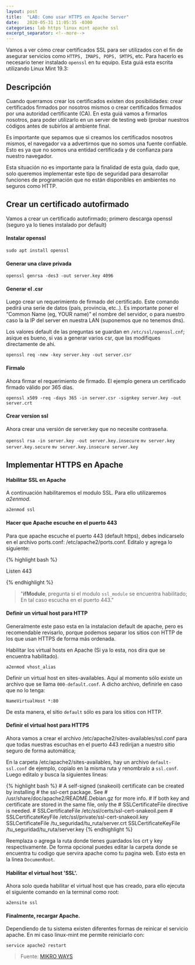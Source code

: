 ```yaml
---
layout: post
title:  "LAB: Como usar HTTPS en Apache Server"
date:   2020-05-31 11:05:35 -0300
categories: lab https linux mint apache ssl
excerpt_separator: <!--more-->
---
```


Vamos a ver cómo crear certificados SSL para ser utilizados con el fin de asegurar servicios como `HTTPS, IMAPS, POPS, SMTPS`, etc. Para hacerlo es necesario tener instalado `openssl` en tu equipo.<!--more--> Esta guiá esta escrita utilizando Linux Mint 19.3:

## Descripción
Cuando querramos crear los certificados existen dos posibilidades: crear certificados firmados por nosotros mismos o crear certificados firmados por una autoridad certificante (CA). En esta guiá vamos a firmarlos nosotros, para poder utilizarlo en un server de testing web (probar nuestros códigos antes de subirlos al ambiente final.

Es importante que sepamos que si creamos los certificados nosotros mismos, el navegador va a advertirnos que no somos una fuente confiable. Esto es ya que no somos una entidad certificada y de confianza para nuestro navegador. 

Esta situación no es importante para la finalidad de esta guía, dado que, solo queremos implementar este tipo de seguridad para desarrollar funciones de programación que no están disponibles en ambientes no seguros como HTTP.

## Crear un certificado autofirmado
Vamos a crear un certificado autofirmado; primero descarga openssl (seguro ya lo tienes instalado por default)

#### Instalar openssl

`sudo apt install openssl`

#### Generar una clave privada

`openssl genrsa -des3 -out server.key 4096`

#### Generar el .csr
Luego crear un requerimiento de firmado del certificado. Este comando pedirá una serie de datos (país, provincia, etc..). Es importante poner el “Common Name (eg, YOUR name)” el nombre del servidor, o para nuestro caso la la IP del server en nuestra LAN (suponemos que no tenemos dns).

Los valores default de las preguntas se guardan en `/etc/ssl/openssl.cnf`; asique es bueno, si vas a generar varios csr, que las modifiques directamente de ahi.

`openssl req -new -key server.key -out server.csr`

#### Firmalo
Ahora firmar el requerimiento de firmado. El ejemplo genera un certificado firmado válido por 365 días.

`openssl x509 -req -days 365 -in server.csr -signkey server.key -out server.crt`

#### Crear version ssl
Ahora crear una versión de server.key que no necesite contraseña.

`openssl rsa -in server.key -out server.key.insecure`
`mv server.key server.key.secure`
`mv server.key.insecure server.key`

## Implementar HTTPS en Apache

#### Habilitar SSL en Apache

A continuación habilitaremos el modulo SSL. Para ello utilizaremos *a2enmod*. 

`a2enmod ssl`

#### Hacer que Apache escuche en el puerto 443

Para que apache escuche el puerto 443 (default https), debes indicarselo en el archivo ports.conf: /etc/apache2/ports.conf. Editalo y agrega lo siguiente:

{% highlight bash %}

<IfModule ssl_module>
	Listen 443
</IfModule>

{% endhighlight %}

> "**ifModule**, pregunta si el modulo `ssl_module` se encuentra habilitado; En tal caso escucha en el puerto 443."

#### Definir un virtual host para HTTP
Generalmente este paso esta en la instalacion default de apache, pero es recomendable revisarlo, porque podemos separar los sitios con HTTP de los que usan HTTPS de forma más ordenada.

Habilitar los virtual hosts en Apache (Si ya lo esta, nos dira que se encuentra habilitado).

`a2enmod vhost_alias`

Definir un virtual host en sites-availables. Aquí al momento sólo existe un archivo que se llama `000-default.conf`. A dicho archivo, definirle en caso que no lo tenga:

`NameVirtualHost *:80`

De esta manera, el sitio `default` sólo es para los sitios con HTTP.

#### Definir el virtual host para HTTPS

Ahora vamos a crear el archivo /etc/apache2/sites-availables/ssl.conf para que todas nuestras escuchas en el puerto 443 redirijan a nuestro sitio seguro de forma automática;

En la carpeta /etc/apache2/sites-availables, hay un archivo `default-ssl.conf` de ejemplo, copialo en la misma ruta y renombralo a `ssl.conf`. Luego editalo y busca la siguientes lineas:

{% highlight bash %}
    #   A self-signed (snakeoil) certificate can be created by installing
    #   the ssl-cert package. See
    #   /usr/share/doc/apache2/README.Debian.gz for more info.
    #   If both key and certificate are stored in the same file, only the
    #   SSLCertificateFile directive is needed.
    #	SSLCertificateFile	/etc/ssl/certs/ssl-cert-snakeoil.pem
    #	SSLCertificateKeyFile /etc/ssl/private/ssl-cert-snakeoil.key
    SSLCertificateFile /tu_seguridad/tu_ruta/server.crt
    SSLCertificateKeyFile /tu_seguridad/tu_ruta/server.key
{% endhighlight %}

Reemplaza o agrega la ruta donde tienes guardados los crt y key respectivamente. De forma opcional puedes editar la carpeta donde se encuentra tu codigo que servira apache como tu pagina web. Esto esta en la linea `DocumenRoot`. 

#### Habilitar el virtual host 'SSL'.
Ahora solo queda habilitar el virtual host que has creado, para ello ejecuta el siguiente comando en la terminal como root: 

`a2ensite ssl`

#### Finalmente, recargar Apache.

Dependiendo de tu sistema existen diferentes formas de reinicar el servicio apache. En mi caso linux-mint me permite reiniciarlo con: 

`service apache2 restart`

> Fuente: [MIKRO WAYS][msk]

[msk]: https://www.mikroways.net/2009/06/24/habilitar-https-en-apache/
